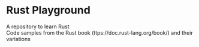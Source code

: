 # Rust Playground
A repository to learn Rust  
Code samples from the Rust book (ttps://doc.rust-lang.org/book/) and their variations 
